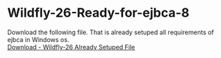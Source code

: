 # Wildfly-26-Ready-for-ejbca-8
Download the following file. That is already setuped all requirements of ejbca in Windows os.     
[Download - Wildfly-26 Already Setuped File](https://www.mediafire.com/file/jp48z04blfemdkj/wildfly-26-ready-for-ejbca-8-windows-os.zip/file)
